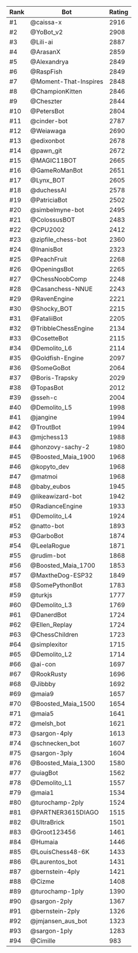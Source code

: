 Rank|Bot|Rating
---|---|---
#1|@caissa-x|2916
#2|@YoBot_v2|2908
#3|@Lili-ai|2887
#4|@ArasanX|2859
#5|@Alexandrya|2849
#6|@RaspFish|2849
#7|@Moment-That-Inspires|2848
#8|@ChampionKitten|2846
#9|@Cheszter|2844
#10|@PetersBot|2804
#11|@cinder-bot|2787
#12|@Weiawaga|2690
#13|@edixonbot|2678
#14|@pawn_git|2672
#15|@MAGIC11BOT|2665
#16|@GameRoManBot|2651
#17|@Lynx_BOT|2605
#18|@duchessAI|2578
#19|@PatriciaBot|2502
#20|@simbelmyne-bot|2495
#21|@ColossusBOT|2483
#22|@CPU2002|2412
#23|@zipfile_chess-bot|2360
#24|@InanisBot|2323
#25|@PeachFruit|2268
#26|@OpeningsBot|2265
#27|@ChessNoobComp|2248
#28|@Casanchess-NNUE|2243
#29|@RavenEngine|2221
#30|@Shocky_BOT|2215
#31|@FataliiBot|2205
#32|@TribbleChessEngine|2134
#33|@CosetteBot|2115
#34|@Demolito_L6|2114
#35|@Goldfish-Engine|2097
#36|@SomeGoBot|2064
#37|@Boris-Trapsky|2029
#38|@TopasBot|2012
#39|@sseh-c|2004
#40|@Demolito_L5|1998
#41|@jangine|1994
#42|@TroutBot|1994
#43|@mjchess13|1988
#44|@honzovy-sachy-2|1980
#45|@Boosted_Maia_1900|1968
#46|@kopyto_dev|1968
#47|@matmoi|1968
#48|@baby_eubos|1945
#49|@likeawizard-bot|1942
#50|@RadianceEngine|1933
#51|@Demolito_L4|1924
#52|@natto-bot|1893
#53|@GarboBot|1874
#54|@LeelaRogue|1871
#55|@rudim-bot|1868
#56|@Boosted_Maia_1700|1853
#57|@MaxtheDog-ESP32|1849
#58|@SomePythonBot|1783
#59|@turkjs|1777
#60|@Demolito_L3|1769
#61|@DanerdBot|1724
#62|@Ellen_Replay|1724
#63|@ChessChildren|1723
#64|@simplexitor|1715
#65|@Demolito_L2|1714
#66|@ai-con|1697
#67|@RookRusty|1696
#68|@Jibbby|1692
#69|@maia9|1657
#70|@Boosted_Maia_1500|1654
#71|@maia5|1641
#72|@melsh_bot|1621
#73|@sargon-4ply|1613
#74|@schnecken_bot|1607
#75|@sargon-3ply|1604
#76|@Boosted_Maia_1300|1580
#77|@uiagBot|1562
#78|@Demolito_L1|1557
#79|@maia1|1534
#80|@turochamp-2ply|1524
#81|@PARTNER3615DIAGO|1515
#82|@UltraBrick|1501
#83|@Groot123456|1461
#84|@Humaia|1446
#85|@LouisChess48-6K|1433
#86|@Laurentos_bot|1431
#87|@bernstein-4ply|1421
#88|@Cizme|1408
#89|@turochamp-1ply|1390
#90|@sargon-2ply|1367
#91|@bernstein-2ply|1326
#92|@jmjansen_aus_bot|1323
#93|@sargon-1ply|1283
#94|@Cimille|983
